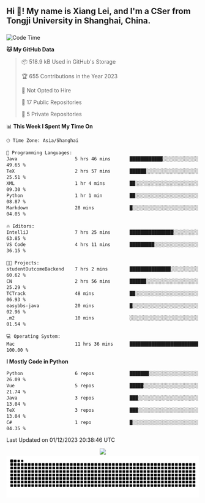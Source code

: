 <h2 align="left">Hi 👋! My name is Xiang Lei, and I'm a CSer from Tongji University in Shanghai, China.</h2>

###

<!--START_SECTION:waka-->
![Code Time](http://img.shields.io/badge/Code%20Time-316%20hrs%2030%20mins-blue)

**🐱 My GitHub Data** 

> 📦 518.9 kB Used in GitHub's Storage 
 > 
> 🏆 655 Contributions in the Year 2023
 > 
> 🚫 Not Opted to Hire
 > 
> 📜 17 Public Repositories 
 > 
> 🔑 5 Private Repositories 
 > 
📊 **This Week I Spent My Time On** 

```text
🕑︎ Time Zone: Asia/Shanghai

💬 Programming Languages: 
Java                     5 hrs 46 mins       ████████████░░░░░░░░░░░░░   49.65 % 
TeX                      2 hrs 57 mins       ██████░░░░░░░░░░░░░░░░░░░   25.51 % 
XML                      1 hr 4 mins         ██░░░░░░░░░░░░░░░░░░░░░░░   09.30 % 
Python                   1 hr 1 min          ██░░░░░░░░░░░░░░░░░░░░░░░   08.87 % 
Markdown                 28 mins             █░░░░░░░░░░░░░░░░░░░░░░░░   04.05 % 

🔥 Editors: 
IntelliJ                 7 hrs 25 mins       ████████████████░░░░░░░░░   63.85 % 
VS Code                  4 hrs 11 mins       █████████░░░░░░░░░░░░░░░░   36.15 % 

🐱‍💻 Projects: 
studentOutcomeBackend    7 hrs 2 mins        ███████████████░░░░░░░░░░   60.62 % 
CN                       2 hrs 56 mins       ██████░░░░░░░░░░░░░░░░░░░   25.29 % 
TCTrack                  48 mins             ██░░░░░░░░░░░░░░░░░░░░░░░   06.93 % 
easybbs-java             20 mins             █░░░░░░░░░░░░░░░░░░░░░░░░   02.96 % 
.m2                      10 mins             ░░░░░░░░░░░░░░░░░░░░░░░░░   01.54 % 

💻 Operating System: 
Mac                      11 hrs 36 mins      █████████████████████████   100.00 % 
```

**I Mostly Code in Python** 

```text
Python                   6 repos             ███████░░░░░░░░░░░░░░░░░░   26.09 % 
Vue                      5 repos             █████░░░░░░░░░░░░░░░░░░░░   21.74 % 
Java                     3 repos             ███░░░░░░░░░░░░░░░░░░░░░░   13.04 % 
TeX                      3 repos             ███░░░░░░░░░░░░░░░░░░░░░░   13.04 % 
C#                       1 repo              █░░░░░░░░░░░░░░░░░░░░░░░░   04.35 % 
```




 Last Updated on 01/12/2023 20:38:46 UTC
<!--END_SECTION:waka-->

<div align="center">
  <img src="https://github-readme-stats.vercel.app/api?username=Lei00764&show_icons=true&theme=radical" />
 </div>

 <div align="center">

<picture>
  <source media="(prefers-color-scheme: dark)" srcset="https://raw.githubusercontent.com/Lei00764/Lei00764/output/github-contribution-grid-snake-dark.svg">
  <source media="(prefers-color-scheme: light)" srcset="https://raw.githubusercontent.com/Lei00764/Lei00764/output/github-contribution-grid-snake.svg">
  <img alt="github contribution grid snake animation" src="https://raw.githubusercontent.com/Lei00764/Lei00764/output/github-contribution-grid-snake.svg">
</picture>

</div>




